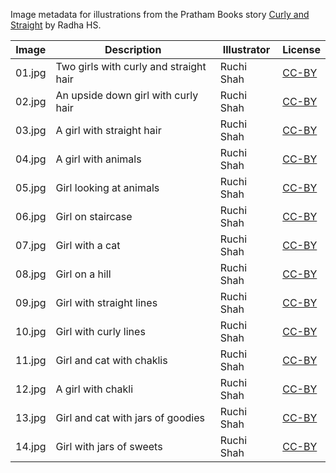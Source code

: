 Image metadata for illustrations from the Pratham Books story [Curly and Straight](https://storyweaver.org.in/stories/254-curly-and-straight) by Radha HS.

Image | Description | Illustrator | License
----- | ----------- | ----------- | -------
01.jpg | Two girls with curly and straight hair | Ruchi Shah | [CC-BY](https://creativecommons.org/licenses/by/4.0/)
02.jpg | An upside down girl with curly hair | Ruchi Shah | [CC-BY](https://creativecommons.org/licenses/by/4.0/)
03.jpg | A girl with straight hair  | Ruchi Shah | [CC-BY](https://creativecommons.org/licenses/by/4.0/)
04.jpg | A girl with animals  | Ruchi Shah | [CC-BY](https://creativecommons.org/licenses/by/4.0/)
05.jpg | Girl looking at animals | Ruchi Shah | [CC-BY](https://creativecommons.org/licenses/by/4.0/)
06.jpg | Girl on staircase | Ruchi Shah | [CC-BY](https://creativecommons.org/licenses/by/4.0/)
07.jpg | Girl with a cat | Ruchi Shah | [CC-BY](https://creativecommons.org/licenses/by/4.0/)
08.jpg | Girl on a hill | Ruchi Shah | [CC-BY](https://creativecommons.org/licenses/by/4.0/)
09.jpg | Girl with straight lines | Ruchi Shah | [CC-BY](https://creativecommons.org/licenses/by/4.0/)
10.jpg | Girl with curly lines | Ruchi Shah | [CC-BY](https://creativecommons.org/licenses/by/4.0/)
11.jpg | Girl and cat with chaklis  | Ruchi Shah | [CC-BY](https://creativecommons.org/licenses/by/4.0/)
12.jpg | A girl with chakli | Ruchi Shah | [CC-BY](https://creativecommons.org/licenses/by/4.0/)
13.jpg | Girl and cat with jars of goodies  | Ruchi Shah | [CC-BY](https://creativecommons.org/licenses/by/4.0/)
14.jpg | Girl with jars of sweets | Ruchi Shah | [CC-BY](https://creativecommons.org/licenses/by/4.0/)

